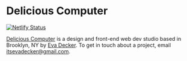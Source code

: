 # Delicious Computer

[![Netlify Status](https://api.netlify.com/api/v1/badges/e33604b5-a57c-49db-b8c0-e4c15656a691/deploy-status)](https://app.netlify.com/sites/delicious-computer/deploys)

[Delicious Computer](https://delicious.computer) is a design and front-end web dev studio based in Brooklyn, NY by [Eva Decker](https://evadecker.com). To get in touch about a project, email <itsevadecker@gmail.com>.
